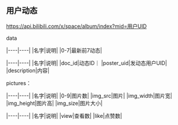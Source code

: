 ## 用户动态

https://api.bilibili.com/x/space/album/index?mid=用户UID


data

|----|----|
|名字|说明|
|0-7|最新前7动态|

|----|----|
|名字|说明|
|doc_id|动态ID｜
|poster_uid|发动态用户UID|
|description|内容|


pictures：

|----|----|
|名字|说明|
|0-9|图片数|
|img_src|图片|
|img_width|图片宽|
|img_height|图片高|
|img_size|图片大小|

|----|----|
|名字|说明|
|view|查看数|
|like|点赞数|
